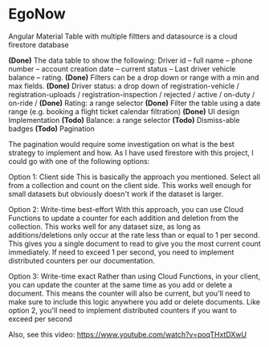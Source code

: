 # EgoNow

Angular Material Table with multiple filtters and datasource is a cloud firestore database

**(Done)** The data table to show the following: Driver id – full name – phone number – account creation date – current status – Last driver vehicle balance – rating.
**(Done)** Filters can be a drop down or range with a min and max fields.
**(Done)** Driver status: a drop down of registration-vehicle / registration-uploads / registration-inspection / rejected / active / on-duty / on-ride /
**(Done)** Rating: a range selector
**(Done)** Filter the table using a date range (e.g. booking a flight ticket calendar filtration)
**(Done)** UI design Implementation
**(Todo)** Balance: a range selector
**(Todo)** Dismiss-able badges
**(Todo)** Pagination

The pagination would require some investigation on what is the best strategy to implement and how. As I have used firestore with this project, I could go with one of the following options:

Option 1: Client side
This is basically the approach you mentioned. Select all from a collection and count on the client side. This works well enough for small datasets but obviously doesn't work if the dataset is larger.

Option 2: Write-time best-effort
With this approach, you can use Cloud Functions to update a counter for each addition and deletion from the collection.
This works well for any dataset size, as long as additions/deletions only occur at the rate less than or equal to 1 per second. This gives you a single document to read to give you the most current count immediately.
If need to exceed 1 per second, you need to implement distributed counters per our documentation.

Option 3: Write-time exact
Rather than using Cloud Functions, in your client, you can update the counter at the same time as you add or delete a document. This means the counter will also be current, but you'll need to make sure to include this logic anywhere you add or delete documents.
Like option 2, you'll need to implement distributed counters if you want to exceed per second

Also, see this video: https://www.youtube.com/watch?v=poqTHxtDXwU